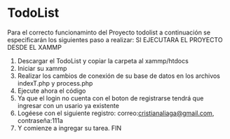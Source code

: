 # TodoList
Para el correcto funcionaminto del Proyecto todolist a continuación se especificarán los siguientes paso a realizar:
SI EJECUTARA EL PROYECTO DESDE EL XAMMP
1. Descargar el TodoList y copiar la carpeta al xammp/htdocs
2. Iniciar su xammp
3. Realizar los cambios de conexión de su base de datos en los archivos indexT.php y process.php
4. Ejecute ahora el código
5. Ya que el login no cuenta con el boton de registrarse tendrá que ingresar con un usario ya existente
6. Logéese con el siguiente registro: correo:cristianaliaga@gmail.com, contraseña:111a
7. Y comienze a ingregar su tarea. FIN
